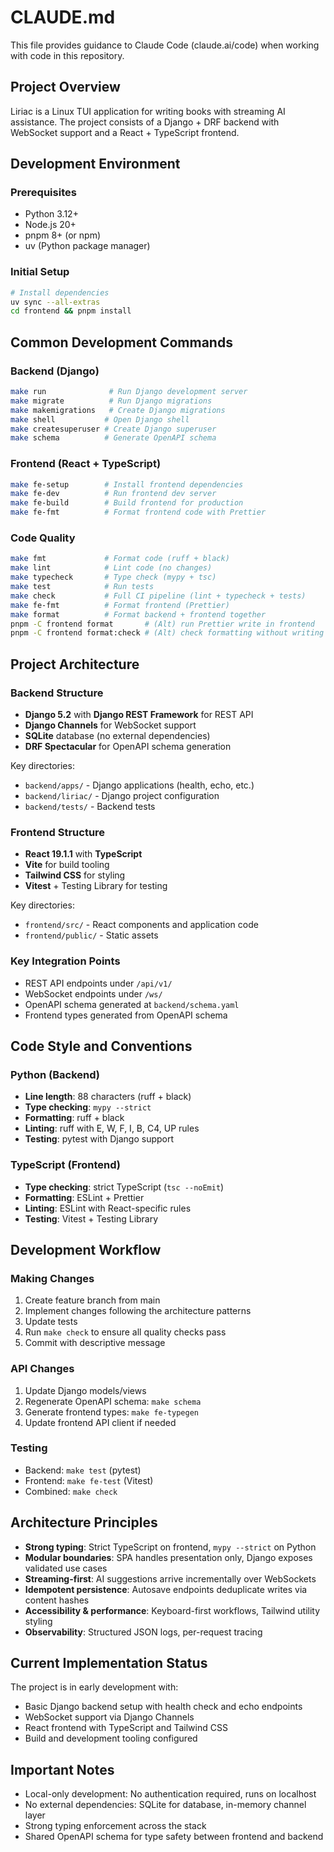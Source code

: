 # CLAUDE.md

This file provides guidance to Claude Code (claude.ai/code) when working with code in this repository.

## Project Overview

Liriac is a Linux TUI application for writing books with streaming AI assistance. The project consists of a Django + DRF backend with WebSocket support and a React + TypeScript frontend.

## Development Environment

### Prerequisites
- Python 3.12+
- Node.js 20+
- pnpm 8+ (or npm)
- uv (Python package manager)

### Initial Setup
```bash
# Install dependencies
uv sync --all-extras
cd frontend && pnpm install
```

## Common Development Commands

### Backend (Django)
```bash
make run              # Run Django development server
make migrate          # Run Django migrations
make makemigrations   # Create Django migrations
make shell           # Open Django shell
make createsuperuser # Create Django superuser
make schema          # Generate OpenAPI schema
```

### Frontend (React + TypeScript)
```bash
make fe-setup        # Install frontend dependencies
make fe-dev          # Run frontend dev server
make fe-build        # Build frontend for production
make fe-fmt          # Format frontend code with Prettier
```

### Code Quality
```bash
make fmt             # Format code (ruff + black)
make lint            # Lint code (no changes)
make typecheck       # Type check (mypy + tsc)
make test            # Run tests
make check           # Full CI pipeline (lint + typecheck + tests)
make fe-fmt          # Format frontend (Prettier)
make format          # Format backend + frontend together
pnpm -C frontend format       # (Alt) run Prettier write in frontend
pnpm -C frontend format:check # (Alt) check formatting without writing
```

## Project Architecture

### Backend Structure
- **Django 5.2** with **Django REST Framework** for REST API
- **Django Channels** for WebSocket support
- **SQLite** database (no external dependencies)
- **DRF Spectacular** for OpenAPI schema generation

Key directories:
- `backend/apps/` - Django applications (health, echo, etc.)
- `backend/liriac/` - Django project configuration
- `backend/tests/` - Backend tests

### Frontend Structure
- **React 19.1.1** with **TypeScript**
- **Vite** for build tooling
- **Tailwind CSS** for styling
- **Vitest** + Testing Library for testing

Key directories:
- `frontend/src/` - React components and application code
- `frontend/public/` - Static assets

### Key Integration Points
- REST API endpoints under `/api/v1/`
- WebSocket endpoints under `/ws/`
- OpenAPI schema generated at `backend/schema.yaml`
- Frontend types generated from OpenAPI schema

## Code Style and Conventions

### Python (Backend)
- **Line length**: 88 characters (ruff + black)
- **Type checking**: `mypy --strict`
- **Formatting**: ruff + black
- **Linting**: ruff with E, W, F, I, B, C4, UP rules
- **Testing**: pytest with Django support

### TypeScript (Frontend)
- **Type checking**: strict TypeScript (`tsc --noEmit`)
- **Formatting**: ESLint + Prettier
- **Linting**: ESLint with React-specific rules
- **Testing**: Vitest + Testing Library

## Development Workflow

### Making Changes
1. Create feature branch from main
2. Implement changes following the architecture patterns
3. Update tests
4. Run `make check` to ensure all quality checks pass
5. Commit with descriptive message

### API Changes
1. Update Django models/views
2. Regenerate OpenAPI schema: `make schema`
3. Generate frontend types: `make fe-typegen`
4. Update frontend API client if needed

### Testing
- Backend: `make test` (pytest)
- Frontend: `make fe-test` (Vitest)
- Combined: `make check`

## Architecture Principles

- **Strong typing**: Strict TypeScript on frontend, `mypy --strict` on Python
- **Modular boundaries**: SPA handles presentation only, Django exposes validated use cases
- **Streaming-first**: AI suggestions arrive incrementally over WebSockets
- **Idempotent persistence**: Autosave endpoints deduplicate writes via content hashes
- **Accessibility & performance**: Keyboard-first workflows, Tailwind utility styling
- **Observability**: Structured JSON logs, per-request tracing

## Current Implementation Status

The project is in early development with:
- Basic Django backend setup with health check and echo endpoints
- WebSocket support via Django Channels
- React frontend with TypeScript and Tailwind CSS
- Build and development tooling configured

## Important Notes

- Local-only development: No authentication required, runs on localhost
- No external dependencies: SQLite for database, in-memory channel layer
- Strong typing enforcement across the stack
- Shared OpenAPI schema for type safety between frontend and backend